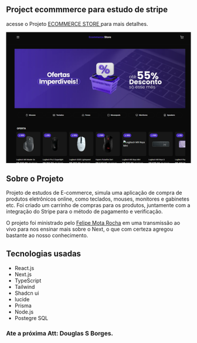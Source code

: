 ## Project ecommmerce para estudo de stripe

acesse o Projeto [ECOMMERCE STORE ](https://ecommerce-store-seven-lilac.vercel.app/) para mais detalhes.

<div style="display:flex;justify-content:center"><img src="./public/Screenshot_ecommerce.png" style="width:600px; heigth:500px" /></div>

## Sobre o Projeto

Projeto de estudos de E-commerce, simula uma aplicação de compra de produtos eletrônicos online, como teclados, mouses, monitores e gabinetes etc. Foi criado um carrinho de compras para os produtos, juntamente com a integração do Stripe para o método de pagamento e verificação.

O projeto foi ministrado pelo [Felipe Mota Rocha](https://github.com/felipemotarocha) em uma transmissão ao vivo para nos ensinar mais sobre o Next, o que com certeza agregou bastante ao nosso conhecimento.

## Tecnologias usadas

- React.js
- Next.js
- TypeScript
- Tailwind
- Shadcn ui
- lucide
- Prisma
- Node.js
- Postegre SQL

### Ate a próxima Att: Douglas S Borges.
